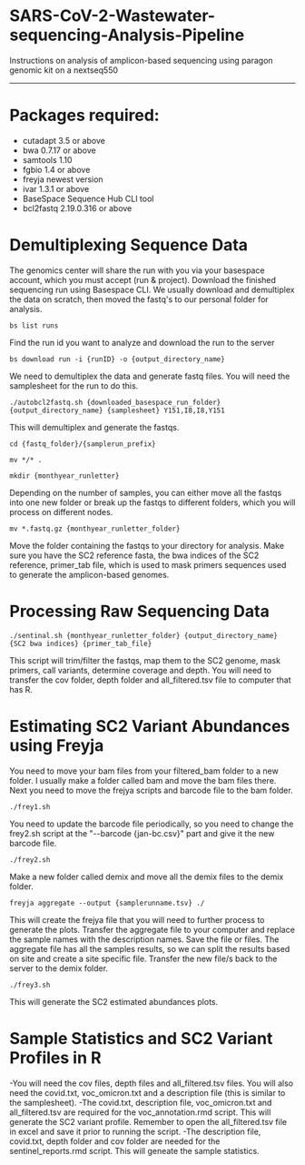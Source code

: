 # SARS-CoV-2-Wastewater-sequencing-Analysis-Pipeline
Instructions on analysis of amplicon-based sequencing using paragon genomic kit on a nextseq550 

------------
# Packages required:
- cutadapt 3.5 or above
- bwa 0.7.17 or above
- samtools 1.10
- fgbio 1.4 or above
- freyja newest version
- ivar 1.3.1 or above
- BaseSpace Sequence Hub CLI tool 
- bcl2fastq 2.19.0.316 or above

# Demultiplexing Sequence Data
The genomics center will share the run with you via your basespace account, which you must accept (run & project). Download the finished sequencing run using Basespace CLI. We usually download and demultiplex the data on scratch, then moved the fastq's to our personal folder for analysis.
```
bs list runs
```
Find the run id you want to analyze and download the run to the server
```
bs download run -i {runID} -o {output_directory_name}
```
We need to demultiplex the data and generate fastq files. You will need the samplesheet for the run to do this.
```
./autobcl2fastq.sh {downloaded_basespace_run_folder} {output_directory_name} {samplesheet} Y151,I8,I8,Y151
```
This will demultiplex and generate the fastqs.
```
cd {fastq_folder}/{samplerun_prefix} 
```
```
mv */* .
```
```
mkdir {monthyear_runletter} 
```
Depending on the number of samples, you can either move all the fastqs into one new folder or break up the fastqs to different folders, which you will process on different nodes.
```
mv *.fastq.gz {monthyear_runletter_folder} 
```
Move the folder containing the fastqs to your directory for analysis. Make sure you have the SC2 reference fasta, the bwa indices of the SC2 reference, primer_tab file, which is used to mask primers sequences used to generate the amplicon-based genomes.

# Processing Raw Sequencing Data
```
./sentinal.sh {monthyear_runletter_folder} {output_directory_name} {SC2 bwa indices} {primer_tab_file}
```
This script will trim/filter the fastqs, map them to the SC2 genome, mask primers, call variants, determine coverage and depth.
You will need to transfer the cov folder, depth folder and all_filtered.tsv file to computer that has R.

# Estimating SC2 Variant Abundances using Freyja
You need to move your bam files from your filtered_bam folder to a new folder. I usually make a folder called bam and move the bam files there. Next you need to move the frejya scripts and barcode file to the bam folder.
```
./frey1.sh
```
You need to update the barcode file periodically, so you need to change the frey2.sh script at the "--barcode {jan-bc.csv}" part and give it the new barcode file.
```
./frey2.sh
```
Make a new folder called demix and move all the demix files to the demix folder.
```
freyja aggregate --output {samplerunname.tsv} ./
```
This will create the frejya file that you will need to further process to generate the plots.
Transfer the aggregate file to your computer and replace the sample names with the description names. Save the file or files. The aggregate file has all the samples results, so we can split the results based on site and create a site specific file. Transfer the new file/s back to the server to the demix folder.
```
./frey3.sh
```
This will generate the SC2 estimated abundances plots. 

# Sample Statistics and SC2 Variant Profiles in R
-You will need the cov files, depth files and all_filtered.tsv files. You will also need the covid.txt, voc_omicron.txt and a description file (this is similar to the samplesheet).
-The covid.txt, description file, voc_omicron.txt and all_filtered.tsv are required for the voc_annotation.rmd script. This will generate the SC2 variant profile. Remember to open the all_filtered.tsv file in excel and save it prior to running the script.
-The description file, covid.txt, depth folder and cov folder are needed for the sentinel_reports.rmd script. This will geneate the sample statistics.



